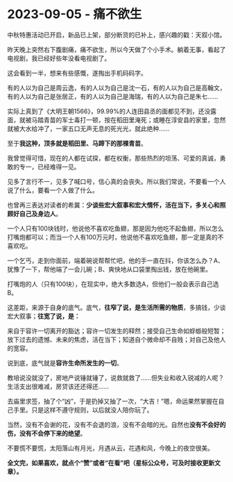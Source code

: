 # 2023-09-05 - 痛不欲生

中秋特惠活动已开启，新品已上架，部分断货的已补上，感兴趣的戳：天叙小馆。

昨天晚上突然右下腹剧痛，痛不欲生，所以今天做了个小手术。躺着无事，看起了电视剧，我已经好些年没看电视剧了。

这会看到一半，想来有些感慨，遂掏出手机码码字。

有的人以为自己是周云逸，有的人以为自己是沈一石，有的人以为自己是高翰文，有的人以为自己是张居正，有的人以为自己是海瑞，有的人以为自己是朱七......

实际上真到了《大明王朝1566》，99.99%的人连田县丞的面都见不到，还没露面，就被马踏青苗的军士毒打一顿，按在稻田里淹死；或睡在淳安县的家里，忽然就被大水给冲了，一家五口无声无息的死光光，就此绝种......

至于**我这种，顶多就是稻田里、马蹄下的那棵青苗**。

我曾觉得可惜，现在的人都在试探，都在权衡，那些热烈的坦荡、可爱的真诚，勇敢的专一，已经难得一见。

见多了言行不一，见多了喊口号，信心真的会丧失。所以我们常说，不要看一个人说了什么，要看一个人做了什么。

也曾再三表达对读者的希冀：**少谈些宏大叙事和宏大情怀，活在当下，多关心和照顾好自己及身边人**。

一个人只有100块钱时，他说他不喜欢吃鱼翅，那是因为他吃不起鱼翅，所以怎么打嘴炮都可以；而当一个人有100万元时，他说他不喜欢吃鱼翅，那一定是真的不喜欢吃。

一个乞丐，走到你面前，端着碗说帮帮忙吧，他的手一直在抖，你该怎么办？A、犹豫了一下，帮他端了一会儿碗；B、爽快地从口袋里掏出钱，放在他碗里。

打嘴炮的人（只有100块），在现实中，绝大多数选A，但他们一般会表示自己选B。

这差距，来源于自身的底气。底气，**往窄了说，是生活所需的物质**，多搞钱，少谈宏大叙事；**往宽了说，是：**

来自于容许一切离开的豁达；容许一切发生的释然；接受自己生命如蜉蝣般短暂；放下过去的遗憾、未来的焦虑，活在当下；知道自个微命却不自贱；对自己及他人的宽容。

说到底，底气就是**容许生命所发生的一切**。

教培说没就没了，房地产说锤就锤了，说救就救了......但失业和收入锐减的人呢？生活支出很难减，房贷该还还得还......

去庙里求签，抽了个“凶”，于是扔掉又抽了一次，“大吉！”嗯，命运果然掌握在自己手里。只是这样不遵守规则，以后就没人陪你玩了。

当然，没有不会谢的花，没有不会退的浪，没有不会暗的光。自然也**没有不会好的伤，没有不会停下来的绝望**。

不要慌不要慌，太阳落山有月光，月遇从云，花遇和风，今晚上的夜空很美。

**全文完，如果喜欢，就点个“赞”或者“在看”吧（星标公众号，可及时接收更新文章）。**